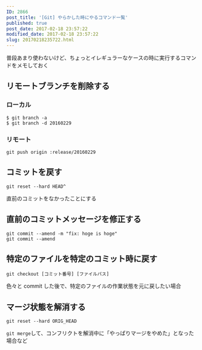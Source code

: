 ```yaml
---
ID: 2866
post_title: '[Git] やらかした時にやるコマンド一覧'
published: true
post_date: 2017-02-18 23:57:22
modified_date: 2017-02-18 23:57:22
slug: 20170218235722.html
---
```

<p>普段あまり使わないけど、ちょっとイレギュラーなケースの時に実行するコマンドをメモしておく<br />
<!--more--></p>
<h2>リモートブランチを削除する</h2>
<h3>ローカル</h3>
<pre><code class="language-bash">$ git branch -a
$ git branch -d 20160229
</code></pre>
<h3>リモート</h3>
<pre><code class="language-bash">git push origin :release/20160229
</code></pre>
<h2>コミットを戻す</h2>
<pre><code class="language-bash">git reset --hard HEAD^
</code></pre>
<p>直前のコミットをなかったことにする</p>
<h2>直前のコミットメッセージを修正する</h2>
<pre><code class="language-bash">git commit --amend -m "fix: hoge is hoge"
git commit --amend
</code></pre>
<h2>特定のファイルを特定のコミット時に戻す</h2>
<pre><code class="language-bash">git checkout [コミット番号] [ファイルパス]
</code></pre>
<p>色々と commit した後で、特定のファイルの作業状態を元に戻したい場合</p>
<h2>マージ状態を解消する</h2>
<pre><code class="language-bash">git reset --hard ORIG_HEAD
</code></pre>
<p><code>git merge</code>して、コンフリクトを解消中に「やっぱりマージをやめた」となった場合など</p>